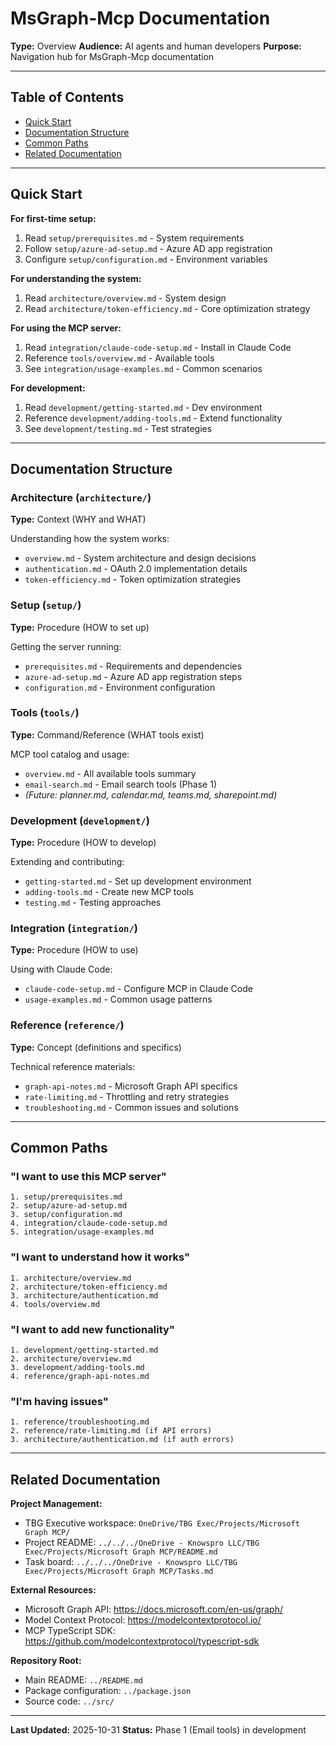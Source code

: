 # MsGraph-Mcp Documentation

**Type:** Overview
**Audience:** AI agents and human developers
**Purpose:** Navigation hub for MsGraph-Mcp documentation

---

## Table of Contents

- [Quick Start](#quick-start)
- [Documentation Structure](#documentation-structure)
- [Common Paths](#common-paths)
- [Related Documentation](#related-documentation)

---

## Quick Start

**For first-time setup:**
1. Read `setup/prerequisites.md` - System requirements
2. Follow `setup/azure-ad-setup.md` - Azure AD app registration
3. Configure `setup/configuration.md` - Environment variables

**For understanding the system:**
1. Read `architecture/overview.md` - System design
2. Read `architecture/token-efficiency.md` - Core optimization strategy

**For using the MCP server:**
1. Read `integration/claude-code-setup.md` - Install in Claude Code
2. Reference `tools/overview.md` - Available tools
3. See `integration/usage-examples.md` - Common scenarios

**For development:**
1. Read `development/getting-started.md` - Dev environment
2. Reference `development/adding-tools.md` - Extend functionality
3. See `development/testing.md` - Test strategies

---

## Documentation Structure

### Architecture (`architecture/`)
**Type:** Context (WHY and WHAT)

Understanding how the system works:
- `overview.md` - System architecture and design decisions
- `authentication.md` - OAuth 2.0 implementation details
- `token-efficiency.md` - Token optimization strategies

### Setup (`setup/`)
**Type:** Procedure (HOW to set up)

Getting the server running:
- `prerequisites.md` - Requirements and dependencies
- `azure-ad-setup.md` - Azure AD app registration steps
- `configuration.md` - Environment configuration

### Tools (`tools/`)
**Type:** Command/Reference (WHAT tools exist)

MCP tool catalog and usage:
- `overview.md` - All available tools summary
- `email-search.md` - Email search tools (Phase 1)
- _(Future: planner.md, calendar.md, teams.md, sharepoint.md)_

### Development (`development/`)
**Type:** Procedure (HOW to develop)

Extending and contributing:
- `getting-started.md` - Set up development environment
- `adding-tools.md` - Create new MCP tools
- `testing.md` - Testing approaches

### Integration (`integration/`)
**Type:** Procedure (HOW to use)

Using with Claude Code:
- `claude-code-setup.md` - Configure MCP in Claude Code
- `usage-examples.md` - Common usage patterns

### Reference (`reference/`)
**Type:** Concept (definitions and specifics)

Technical reference materials:
- `graph-api-notes.md` - Microsoft Graph API specifics
- `rate-limiting.md` - Throttling and retry strategies
- `troubleshooting.md` - Common issues and solutions

---

## Common Paths

### "I want to use this MCP server"
```
1. setup/prerequisites.md
2. setup/azure-ad-setup.md
3. setup/configuration.md
4. integration/claude-code-setup.md
5. integration/usage-examples.md
```

### "I want to understand how it works"
```
1. architecture/overview.md
2. architecture/token-efficiency.md
3. architecture/authentication.md
4. tools/overview.md
```

### "I want to add new functionality"
```
1. development/getting-started.md
2. architecture/overview.md
3. development/adding-tools.md
4. reference/graph-api-notes.md
```

### "I'm having issues"
```
1. reference/troubleshooting.md
2. reference/rate-limiting.md (if API errors)
3. architecture/authentication.md (if auth errors)
```

---

## Related Documentation

**Project Management:**
- TBG Executive workspace: `OneDrive/TBG Exec/Projects/Microsoft Graph MCP/`
- Project README: `../../../OneDrive - Knowspro LLC/TBG Exec/Projects/Microsoft Graph MCP/README.md`
- Task board: `../../../OneDrive - Knowspro LLC/TBG Exec/Projects/Microsoft Graph MCP/Tasks.md`

**External Resources:**
- Microsoft Graph API: https://docs.microsoft.com/en-us/graph/
- Model Context Protocol: https://modelcontextprotocol.io/
- MCP TypeScript SDK: https://github.com/modelcontextprotocol/typescript-sdk

**Repository Root:**
- Main README: `../README.md`
- Package configuration: `../package.json`
- Source code: `../src/`

---

**Last Updated:** 2025-10-31
**Status:** Phase 1 (Email tools) in development
